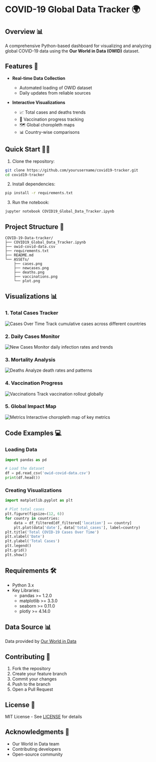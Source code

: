 # COVID-19 Global Data Tracker 🌍

## Overview 📊
A comprehensive Python-based dashboard for visualizing and analyzing global COVID-19 data using the **Our World in Data (OWID)** dataset.

## Features 🚀
- **Real-time Data Collection** 
  - Automated loading of OWID dataset
  - Daily updates from reliable sources
  
- **Interactive Visualizations**
  - 📈 Total cases and deaths trends
  - 💉 Vaccination progress tracking
  - 🗺️ Global choropleth maps
  - 📊 Country-wise comparisons

## Quick Start 🏃‍♂️
1. Clone the repository:
```bash
git clone https://github.com/yourusername/covid19-tracker.git
cd covid19-tracker
```

2. Install dependencies:
```bash
pip install -r requirements.txt
```

3. Run the notebook:
```bash
jupyter notebook COVID19_Global_Data_Tracker.ipynb
```

## Project Structure 📁
```
COVID-19-Data-tracker/
├── COVID19_Global_Data_Tracker.ipynb
├── owid-covid-data.csv
├── requirements.txt
├── README.md
└── ASSETs/
    ├── cases.png
    ├── newcases.png
    ├── deaths.png
    ├── vaccinations.png
    └── plot.png
```

## Visualizations 📊

### 1. Total Cases Tracker
![Cases Over Time](ASSETs/cases.png)
Track cumulative cases across different countries

### 2. Daily Cases Monitor
![New Cases](ASSETs/newcases.png)
Monitor daily infection rates and trends

### 3. Mortality Analysis
![Deaths](ASSETs/deaths.png)
Analyze death rates and patterns

### 4. Vaccination Progress
![Vaccinations](ASSETs/vaccinations.png)
Track vaccination rollout globally

### 5. Global Impact Map
![Metrics](ASSETs/plot.png)
Interactive choropleth map of key metrics

## Code Examples 💻

### Loading Data
```python
import pandas as pd

# Load the dataset
df = pd.read_csv('owid-covid-data.csv')
print(df.head())
```

### Creating Visualizations
```python
import matplotlib.pyplot as plt

# Plot total cases
plt.figure(figsize=(12, 6))
for country in countries:
    data = df_filtered[df_filtered['location'] == country]
    plt.plot(data['date'], data['total_cases'], label=country)
plt.title('Total COVID-19 Cases Over Time')
plt.xlabel('Date')
plt.ylabel('Total Cases')
plt.legend()
plt.grid()
plt.show()
```

## Requirements 🛠️
- Python 3.x
- Key Libraries:
  - pandas >= 1.2.0
  - matplotlib >= 3.3.0
  - seaborn >= 0.11.0
  - plotly >= 4.14.0

## Data Source 📊
Data provided by [Our World in Data](https://covid.ourworldindata.org/data/owid-covid-data.csv)

## Contributing 🤝
1. Fork the repository
2. Create your feature branch
3. Commit your changes
4. Push to the branch
5. Open a Pull Request

## License 📝
MIT License - See [LICENSE](LICENSE) for details

## Acknowledgments 🙏
- Our World in Data team
- Contributing developers
- Open-source community